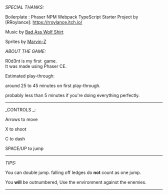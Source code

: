 _SPECIAL THANKS:_

Boilerplate : Phaser NPM Webpack TypeScript Starter Project by [RRoylance]: https://rroylance.itch.io/

Music by [Bad Ass Wolf Shirt](https://badasswolfshirt.com/)

Sprites by [Marvin-Z](https://marvin-z.itch.io/spriter-animations)


_ABOUT THE GAME:_  

R0d3nt is my first  game.  
It was made using Phaser CE. 

Estimated play-through: 

around 25 to 45 minutes on first play-through.

probably less than 5 minutes if you're doing everything perfectly.

--------

_CONTROLS _:

Arrows to move

X to shoot

C to dash

SPACE/UP to jump

--------

_TIPS:_

You can double jump. falling off ledges do **not** count as one jump.

You **will** be outnumbered, Use the environment against the enemies.

--------

